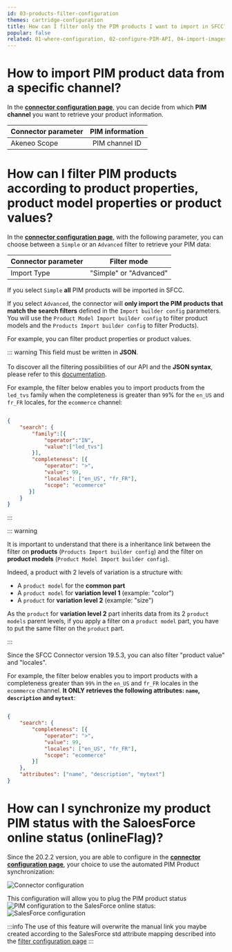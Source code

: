 ```yaml
---
id: 03-products-filter-configuration
themes: cartridge-configuration
title: How can I filter only the PIM products I want to import in SFCC?
popular: false
related: 01-where-configuration, 02-configure-PIM-API, 04-import-images-configuration, 05-mapping-configuration, 06-categories-configuration, 07-multi-storefront-configuration, 08-reference-entities
---
```


# How to import PIM product data from a specific channel?

In the [**connector configuration page**](01-where-configuration.html), you can decide from which **PIM channel** you want to retrieve your product information.

| Connector parameter   | PIM information  |
| :---------------------| :--------------: |
| Akeneo Scope          |  PIM channel ID  |

# How can I filter PIM products according to product properties, product model properties or product values?

In the [**connector configuration page**](01-where-configuration.html), with the following parameter, you can choose between a `Simple` or an `Advanced` filter to retrieve your PIM data:

| Connector parameter   | Filter mode      |
| :---------------------| :------------------: |
| Import Type           |  "Simple" or "Advanced"  |

If you select `Simple` **all** PIM products will be imported in SFCC.

If you select `Advanced`, the connector will **only import the PIM products that match the search filters** defined in the `Import builder config` parameters. You will use the `Product Model Import builder config` to filter product models and the `Products Import builder config` to filter Products).

For example, you can filter product properties or product values.

::: warning
This field must be written in **JSON**.<br>
<br>
To discover all the filtering possibilities of our API and the **JSON syntax**, please refer to this [documentation](https://api.akeneo.com/documentation/filter.html).
<br>


For example, the filter below enables you to import products from the `led_tvs` family when the completeness is greater than `99`% for the `en_US` and `fr_FR` locales, for the `ecommerce` channel:

```json

{
    "search": {
        "family":[{
            "operator":"IN",
            "value":["led_tvs"]
        }],
        "completeness": [{
            "operator": ">",
            "value": 99,
            "locales": ["en_US", "fr_FR"],
            "scope": "ecommerce"
       }]
    }
}
```
:::

::: warning

It is important to understand that there is a inheritance link between the filter on **products** (`Products Import builder config`) and the filter on **product models** (`Product Model Import builder config`).  

Indeed, a product with 2 levels of variation is a structure with:
* A `product model` for the **common part**
* A `product model` for **variation level 1** (example: "color")
* A `product` for **variation level 2** (example: "size")

As the `product` for **variation level 2** part inherits data from its 2 `product models` parent levels, if you apply a filter on a `product model` part, you have to put the same filter on the `product` part.

:::


Since the SFCC Connector version 19.5.3, you can also filter "product value" and "locales".

For example, the filter below enables you to import products with a completeness greater than `99%` in the `en_US` and `fr_FR` locales in the `ecommerce` channel. **It ONLY retrieves the following attributes: `name`, `description` and `mytext`**:

```json

{
    "search": {
        "completeness": [{
            "operator": ">",
            "value": 99,
            "locales": ["en_US", "fr_FR"],
            "scope": "ecommerce"
        }]
    },
    "attributes": ["name", "description", "mytext"]
}
```

# How can I synchronize my product PIM status with the SaloesForce online status (onlineFlag)?

Since the 20.2.2 version, you are able to configure in the [**connector configuration page**](01-where-configuration.html), your choice to use the automated PIM Product synchronization:

![Connector configuration](../img/sfcc-cartridge-PIM-status-synchro.png)

This configuration will allow you to plug the PIM product status
![PIM configuration](../img/sfcc-cartridge-PIM-status-set.png)
to the SalesForce online status:
![SalesForce configuration](../img/sfcc-cartridge-sf-onlineStatus.png)

:::info
The use of this feature will overwrite the manual link you maybe created according to the SalesForce std attribute mapping described into the [filter configuration page](05-mapping-configuration.html)
:::
